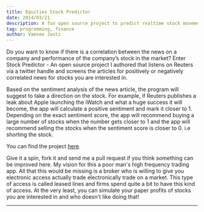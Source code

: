 ```yaml
---
title: Equities Stock Predictor
date: 2014/03/21
description: A fun open source project to predict realtime stock movement 
tag: programming, finance
author: Vamsee Jasti
---
```


Do you want to know if there is a correlation between the news on a company and performance of the company’s stock in the market? Enter Stock Predictor - An open source project I authored that listens on Reuters via a twitter handle and screens the articles for positively or negatively correlated news for stocks you are interested in. 

Based on the sentiment analysis of the news article, the program will suggest to take a direction on the stock. For example, if Reuters publishes a leak about Apple launching the iWatch and what a huge success it will become, the app will calculate a positive sentiment and mark it closer to 1. Depending on the exact sentiment score, the app will recommend buying a large number of stocks when the number gets closer to 1 and the app will recommend selling the stocks when the sentiment score is closer to 0. i.e shorting the stock.

You can find the project  <a href ="https://github.com/jasti/Stock-Predictor">here</a>.  

Give it a spin, fork it and send me a pull request if you think something can be improved here. My vision for this a poor man's high frequency trading app. All that this would be missing is a broker who is willing to give you electronic access actually trade electronically trade on a market. This type of access is called leased lines and firms spend quite a bit to have this kind of access. At the very least, you can simulate your paper profits of stocks you are interested in and who doesn't like doing that!


---